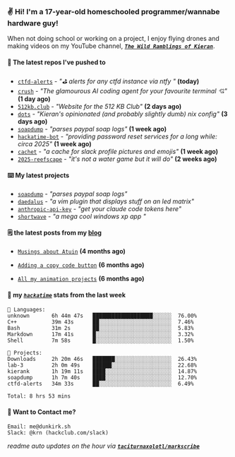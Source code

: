 ### ✌️ Hi! I'm a 17-year-old homeschooled programmer/wannabe hardware guy!

When not doing school or working on a project, I enjoy flying drones and making videos on my YouTube channel, [**_`The Wild Ramblings of Kieran`_**](https://youtube.com/@kieran.rambles).

#### 👷 The latest repos I've pushed to

- [`ctfd-alerts`](https://github.com/taciturnaxolotl/ctfd-alerts) - _"⛳ alerts for any ctfd instance via ntfy "_ **(today)**
- [`crush`](https://github.com/charmbracelet/crush) - _"The glamourous AI coding agent for your favourite terminal 💘"_ **(1 day ago)**
- [`512kb.club`](https://github.com/kevquirk/512kb.club) - _"Website for the 512 KB Club"_ **(2 days ago)**
- [`dots`](https://github.com/taciturnaxolotl/dots) - _"Kieran's opinionated (and probably slightly dumb) nix config"_ **(3 days ago)**
- [`soapdump`](https://github.com/taciturnaxolotl/soapdump) - _"parses paypal soap logs"_ **(1 week ago)**
- [`hackatime-bot`](https://github.com/taciturnaxolotl/hackatime-bot) - _"providing password reset services for a long while: circa 2025"_ **(1 week ago)**
- [`cachet`](https://github.com/taciturnaxolotl/cachet) - _"a cache for slack profile pictures and emojis"_ **(1 week ago)**
- [`2025-reefscape`](https://github.com/df1317/2025-reefscape) - _"it's not a water game but it will do"_ **(2 weeks ago)**

#### ⌨️ My latest projects

- [`soapdump`](https://github.com/taciturnaxolotl/soapdump) - _"parses paypal soap logs"_
- [`daedalus`](https://github.com/taciturnaxolotl/daedalus) - _"a vim plugin that displays stuff on an led matrix"_
- [`anthropic-api-key`](https://github.com/taciturnaxolotl/anthropic-api-key) - _"get your claude code tokens here"_
- [`shortwave`](https://github.com/taciturnaxolotl/shortwave) - _"a mega cool windows xp app "_

#### 🗒️ the latest posts from my [blog](https://dunkirk.sh)

- [`Musings about Atuin`](https://dunkirk.sh/blog/atuin/) **(4 months ago)**

- [`Adding a copy code button`](https://dunkirk.sh/blog/adding-a-copy-button/) **(6 months ago)**

- [`All my animation projects`](https://dunkirk.sh/blog/my-animations/) **(6 months ago)**



#### 📡 my [_`hackatime`_](https://waka.hackclub.com) stats from the last week

```text
💾 Languages:
unknown       6h 44m 47s   ███████████████████░░░░░░  76.00%
C++           39m 43s      ██░░░░░░░░░░░░░░░░░░░░░░░  7.46%
Bash          31m 2s       ██░░░░░░░░░░░░░░░░░░░░░░░  5.83%
Markdown      17m 41s      █░░░░░░░░░░░░░░░░░░░░░░░░  3.32%
Shell         7m 58s       █░░░░░░░░░░░░░░░░░░░░░░░░  1.50%

💼 Projects:
Downloads     2h 20m 46s   ███████░░░░░░░░░░░░░░░░░░  26.43%
lab-3         2h 0m 49s    ██████░░░░░░░░░░░░░░░░░░░  22.68%
kierank       1h 19m 11s   ████░░░░░░░░░░░░░░░░░░░░░  14.87%
soapdump      1h 7m 40s    ████░░░░░░░░░░░░░░░░░░░░░  12.70%
ctfd-alerts   34m 33s      ██░░░░░░░░░░░░░░░░░░░░░░░  6.49%

Total: 8 hrs 53 mins
```

#### 📮 Want to Contact me?

```text
Email: me@dunkirk.sh
Slack: @krn (hackclub.com/slack)
```

_readme auto updates on the hour via [**`taciturnaxolotl/markscribe`**](https://github.com/taciturnaxolotl/markscribe)_
